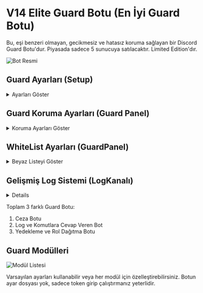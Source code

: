 # V14 Elite Guard Botu (En İyi Guard Botu)
Bu, eşi benzeri olmayan, gecikmesiz ve hatasız koruma sağlayan bir Discord Guard Botu'dur. Piyasada sadece 5 sunucuya satılacaktır. Limited Edition'dır.

![Bot Resmi](https://github.com/mysteriouss3/V14-Elite-Guard-Botu/assets/142053394/192426e6-ccc8-4fdf-bdde-2c5a894d65fb)

## Guard Ayarları (Setup)
<details>
  <summary>Ayarları Göster</summary>
  
  - Log Kanalı Webhook olarak ayarlanabilir. (Hızlı olması için tasarlandı.)
  
  ![Log Kanalı Ayarı](https://github.com/mysteriouss3/V14-Elite-Guard-Botu/assets/142053394/77af6ac6-022b-4fff-9ebc-b8355168ea71)
  ![Log Kanalı Ayarı](https://github.com/mysteriouss3/V14-Elite-Guard-Botu/assets/142053394/3cdf1c31-aaf9-4c88-abd5-b9abcafcdc57)
  ![Log Kanalı Ayarı](https://github.com/mysteriouss3/V14-Elite-Guard-Botu/assets/142053394/cfb81e10-f81a-4878-b2f0-93d0fe3f5e3d)
  
  - Sunucunuzda ekli olan botların listesi bu menüye otomatik olarak eklenir. Güvenlik için sadece "Guard Botları" seçilebilir.

  ![Bot Listesi](https://github.com/mysteriouss3/V14-Elite-Guard-Botu/assets/142053394/4a095b9b-19a8-4990-af75-173809a45596)

  - Küfür ve reklam koruması, sunucu ayarlarına otomatik bir kural ekler. Gelişmiş Regex içerir.
  - Reklam ve küfür engellenir, kurulum tamamlandığında devre dışı bırakılır. Devre dışı bırakmak için sunucu ayarlarına gidebilirsiniz.
    
  ![Küfür ve Reklam Koruma](https://github.com/mysteriouss3/V14-Elite-Guard-Botu/assets/142053394/92e3a188-95d8-467a-bcee-cd12df32b3df)
  
  - Menüde bir işlem yapmazsanız 3 dakika içinde menü sonlanır.
  
  ![Menü Süresi](https://github.com/mysteriouss3/V14-Elite-Guard-Botu/assets/142053394/98256883-7369-4da0-8e38-4628d2fb60d5)
</details>

## Guard Koruma Ayarları (Guard Panel)
<details>
  <summary>Koruma Ayarları Göster</summary>
  
  - Tek bir komut olan "Guard Menü" ile her türlü ayarı yapabilirsiniz.

  ![Guard Menü](https://github.com/mysteriouss3/V14-Elite-Guard-Botu/assets/142053394/5292df9b-e247-45f7-bd92-060091d83b59)

  - Kullanıcı veya role izin verilmiş modüller ekleyin. Limitler 1 saat boyunca geçerlidir.
  - Rol eklemek isterseniz "Role Ekle" düğmesine tıklayarak bir rol seçebilirsiniz.

  ![Role Ekle](https://github.com/mysteriouss3/V14-Elite-Guard-Botu/assets/142053394/7ded2a07-d9a0-47ab-b03d-3e4cfceca12e)
</details>


## WhiteList Ayarları (GuardPanel)
<details>
<summary>Beyaz Listeyi Göster</summary>
- Tek bir komut olan "Guard Menü" ile her türlü ayarı yapabilirsiniz aynı şekilde WhiteListemizide Görüntüleyebiliyoruz.

![image](https://github.com/mysteriouss3/V14-Elite-Guard-Botu/assets/142053394/21aecfe0-afff-4322-ba9f-ad9394075935)

![image](https://github.com/mysteriouss3/V14-Elite-Guard-Botu/assets/142053394/8e197b89-3668-40d9-b236-db1257a10f4f)

![image](https://github.com/mysteriouss3/V14-Elite-Guard-Botu/assets/142053394/4767726c-182e-46e1-81e8-1b695c2bf794)

 - Kullanıcı veya role izin verilmiş modüllere bu şekilde bakabiliyorsunuz ve kaldırabiliyorsunuz.
</details>

## Gelişmiş Log Sistemi (LogKanalı)
<details>
  
  ![image](https://github.com/mysteriouss3/V14-Elite-Guard-Botu/assets/142053394/8897b15f-f8ba-4a8a-97a7-c026b2fb8159)
  
  ![image](https://github.com/mysteriouss3/V14-Elite-Guard-Botu/assets/142053394/5e5bab38-b428-4a26-bb50-2b0713fb59eb)

  ![image](https://github.com/mysteriouss3/V14-Elite-Guard-Botu/assets/142053394/c20c92ae-8add-46bb-9e61-c9200b606eed)
</details>

Toplam 3 farklı Guard Botu:
1. Ceza Botu
2. Log ve Komutlara Cevap Veren Bot
3. Yedekleme ve Rol Dağıtma Botu

## Guard Modülleri
![Modül Listesi](https://github.com/mysteriouss3/V14-Elite-Guard-Botu/assets/142053394/03f214f6-c815-4132-9326-c4b4cdf5c218)

Varsayılan ayarları kullanabilir veya her modül için özelleştirebilirsiniz. Botun ayar dosyası yok, sadece token girip çalıştırmanız yeterlidir.
